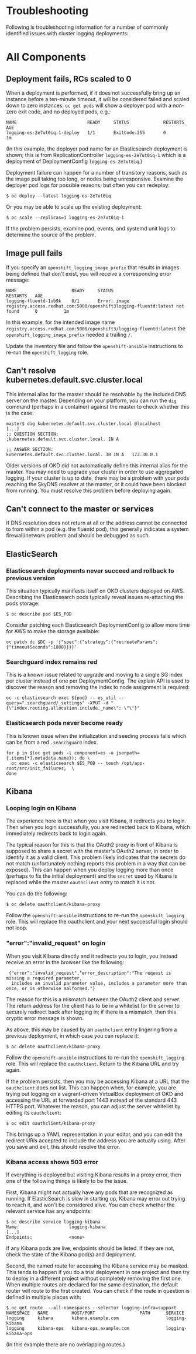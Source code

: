 # Troubleshooting

Following is troubleshooting information for a number of commonly identified issues with cluster logging deployments:

# All Components
## Deployment fails, RCs scaled to 0

When a deployment is performed, if it does not successfully bring up an
instance before a ten-minute timeout, it will be considered failed and
scaled down to zero instances. `oc get pods` will show a deployer pod
with a non-zero exit code, and no deployed pods, e.g.:

    NAME                           READY     STATUS             RESTARTS   AGE
    logging-es-2e7ut0iq-1-deploy   1/1       ExitCode:255       0          1m

(In this example, the deployer pod name for an Elasticsearch deployment is shown;
this is from ReplicationController `logging-es-2e7ut0iq-1` which is a deployment
of DeploymentConfig `logging-es-2e7ut0iq`.)

Deployment failure can happen for a number of transitory reasons, such as
the image pull taking too long, or nodes being unresponsive. Examine the
deployer pod logs for possible reasons; but often you can redeploy:

    $ oc deploy --latest logging-es-2e7ut0iq

Or you may be able to scale up the existing deployment:

    $ oc scale --replicas=1 logging-es-2e7ut0iq-1

If the problem persists, examine pod, events, and systemd unit
logs to determine the source of the problem.

## Image pull fails

If you specify an `openshift_logging_image_prefix` that results in images being defined that don't exist,
you will receive a corresponding error message:

    NAME                     READY     STATUS                                                                                       RESTARTS   AGE
    logging-fluentd-1ub9k    0/1       Error: image registry.access.redhat.com:5000/openshift3logging-fluentd:latest not found      0          1m

In this example, for the intended image name
`registry.access.redhat.com:5000/openshift3/logging-fluentd:latest`
the `openshift_logging_image_prefix` needed a trailing `/`.

Update the inventory file and follow the `openshift-ansible` instructions
to re-run the `openshift_logging` role.

## Can't resolve kubernetes.default.svc.cluster.local

This internal alias for the master should be resolvable by the included
DNS server on the master. Depending on your platform, you can run the `dig` command (perhaps in a container) against the master to
check whether this is the case:

    master$ dig kubernetes.default.svc.cluster.local @localhost
    [...]
    ;; QUESTION SECTION:
    ;kubernetes.default.svc.cluster.local. IN A

    ;; ANSWER SECTION:
    kubernetes.default.svc.cluster.local. 30 IN A   172.30.0.1

Older versions of OKD did not automatically define this internal
alias for the master. You may need to upgrade your cluster in order to
use aggregated logging. If your cluster is up to date, there may be
a problem with your pods reaching the SkyDNS resolver at the master,
or it could have been blocked from running. You must resolve this
problem before deploying again.

## Can't connect to the master or services

If DNS resolution does not return at all or the address cannot be
connected to from within a pod (e.g. the fluentd pod), this generally
indicates a system firewall/network problem and should be debugged
as such.

## ElasticSearch
### Elasticsearch deployments never succeed and rollback to previous version
This situation typically manifests itself on OKD clusters deployed on AWS.  Describing the Elasticsearch pods typically reveal issues re-attaching the pods
storage:
```
$ oc describe pod $ES_POD
```
Consider patching each Elasticsearch DeploymentConfig to allow more time for AWS to make the storage available:
```
oc patch dc $DC -p '{"spec":{"strategy":{"recreateParams": {"timeoutSeconds":1800}}}}'
```
### Searchguard index remains red
This is a known issue related to upgrade and moving to a single SG index per
cluster instead of one per DeploymentConfig.  The explain API is used to discover the reason and removing the index to node assignment is required:
```
oc -c elasticsearch exec ${pod} -- es_util --query=".searchguard/_settings" -XPUT -d "{\"index.routing.allocation.include._name\": \"\"}"
```
### Elasticsearch pods never become ready
This is known issue when the initialization and seeding process fails which
can be from a red `.searchguard` index.
```
for p in $(oc get pods -l component=es -o jsonpath={.items[*].metadata.name}); do \
  oc exec -c elasticsearch $ES_POD -- touch /opt/app-root/src/init_failures;  \
done
```

## Kibana
### Looping login on Kibana

The experience here is that when you visit Kibana, it redirects you to
login. Then when you login successfully, you are redirected back to Kibana,
which immediately redirects back to login again.

The typical reason for this is that the OAuth2 proxy in front of Kibana
is supposed to share a secret with the master's OAuth2 server, in order
to identify it as a valid client. This problem likely indicates that
the secrets do not match (unfortunately nothing reports this problem
in a way that can be exposed). This can happen when you deploy logging
more than once (perhaps to fix the initial deployment) and the `secret`
used by Kibana is replaced while the master `oauthclient` entry to match
it is not.

You can do the following:

    $ oc delete oauthclient/kibana-proxy

Follow the `openshift-ansible` instructions to re-run the `openshift_logging` role.
This will replace the oauthclient and your next successful login should not loop.

### "error":"invalid\_request" on login

When you visit Kibana directly and it redirects you to login, you instead
receive an error in the browser like the following:

     {"error":"invalid_request","error_description":"The request is missing a required parameter,
      includes an invalid parameter value, includes a parameter more than once, or is otherwise malformed."}

The reason for this is a mismatch between the OAuth2 client and server.
The return address for the client has to be in a whitelist for the server to
securely redirect back after logging in; if there is a mismatch, then this
cryptic error message is shown.

As above, this may be caused by an `oauthclient` entry lingering from a
previous deployment, in which case you can replace it:

    $ oc delete oauthclient/kibana-proxy

Follow the `openshift-ansible` instructions to re-run the `openshift_logging` role.
This will replace the `oauthclient`. Return to the Kibana URL and try again.  

If the problem persists, then you may be accessing Kibana at
a URL that the `oauthclient` does not list. This can happen when, for
example, you are trying out logging on a vagrant-driven VirtualBox
deployment of OKD and accessing the URL at forwarded port 1443
instead of the standard 443 HTTPS port. Whatever the reason, you can
adjust the server whitelist by editing its `oauthclient`:

    $ oc edit oauthclient/kibana-proxy

This brings up a YAML representation in your editor, and you can edit
the redirect URIs accepted to include the address you are actually using.
After you save and exit, this should resolve the error.

### Kibana access shows 503 error

If everything is deployed but visiting Kibana results in a proxy
error, then one of the following things is likely to be the issue.

First, Kibana might not actually have any pods that are recognized
as running. If ElasticSearch is slow in starting up, Kibana may
error out trying to reach it, and won't be considered alive. You can
check whether the relevant service has any endpoints:

    $ oc describe service logging-kibana
    Name:                   logging-kibana
    [...]
    Endpoints:              <none>

If any Kibana pods are live, endpoints should be listed. If they are
not, check the state of the Kibana pod(s) and deployment.

Second, the named route for accessing the Kibana service may be masked.
This tends to happen if you do a trial deployment in one project and
then try to deploy in a different project without completely removing the first one.
When multiple routes are declared for the same destination, the default router will route to
the first created. You can check if the route in question is defined in multiple places with:

    $ oc get route  --all-namespaces --selector logging-infra=support
    NAMESPACE   NAME         HOST/PORT                 PATH      SERVICE
    logging     kibana       kibana.example.com                  logging-kibana
    logging     kibana-ops   kibana-ops.example.com              logging-kibana-ops

(In this example there are no overlapping routes.)
